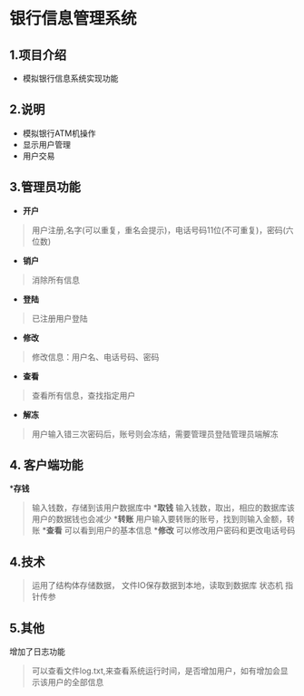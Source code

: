 # 银行信息管理系统
## 1.项目介绍
 * 模拟银行信息系统实现功能
## 2.说明
* 模拟银行ATM机操作
* 显示用户管理
* 用户交易
## 3.管理员功能
  * __开户__
  > 用户注册,名字(可以重复，重名会提示)，电话号码11位(不可重复)，密码(六位数)
  * __销户__
  > 消除所有信息
  * __登陆__
  > 已注册用户登陆
  * __修改__
  > 修改信息：用户名、电话号码、密码
  * __查看__
  > 查看所有信息，查找指定用户
  * __解冻__
  > 用户输入错三次密码后，账号则会冻结，需要管理员登陆管理员端解冻
## 4. 客户端功能
   *__存钱__
   >输入钱数，存储到该用户数据库中
   *__取钱__
   >输入钱数，取出，相应的数据库该用户的数据钱也会减少
   *__转账__
   >用户输入要转账的账号，找到则输入金额，转账
   *__查看__
   >可以看到用户的基本信息
   *__修改__
   >可以修改用户密码和更改电话号码
## 4.技术
  >运用了结构体存储数据，
  >文件IO保存数据到本地，读取到数据库
  >状态机
  >指针传参
## 5.其他
  增加了日志功能
  >可以查看文件log.txt,来查看系统运行时间，是否增加用户，如有增加会显示该用户的全部信息
 
